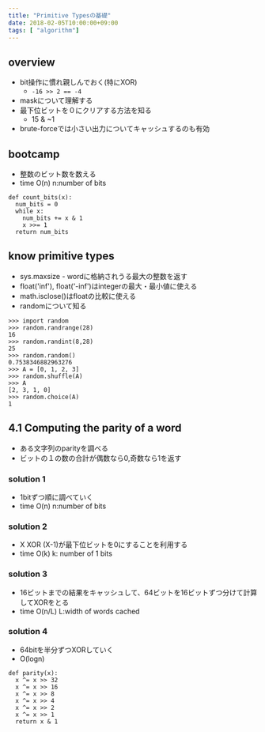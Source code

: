 ```yaml
---
title: "Primitive Typesの基礎"
date: 2018-02-05T10:00:00+09:00
tags: [ "algorithm"]
---
```


## overview
- bit操作に慣れ親しんでおく(特にXOR)
  - `-16 >> 2 == -4`
- maskについて理解する
- 最下位ビットを０にクリアする方法を知る
  - 15 & ~1
- brute-forceでは小さい出力についてキャッシュするのも有効  

## bootcamp
- 整数のビット数を数える
- time O(n) n:number of bits

```
def count_bits(x):
  num_bits = 0
  while x:
    num_bits += x & 1
    x >>= 1
  return num_bits
```

## know primitive types
- sys.maxsize - wordに格納されうる最大の整数を返す
- float('inf'), float('-inf')はintegerの最大・最小値に使える
- math.isclose()はfloatの比較に使える
- randomについて知る
```
>>> import random
>>> random.randrange(28)
16
>>> random.randint(8,28)
25
>>> random.random()
0.7538346882963276
>>> A = [0, 1, 2, 3]
>>> random.shuffle(A)
>>> A
[2, 3, 1, 0]
>>> random.choice(A)
1
```

## 4.1 Computing the parity of a word
- ある文字列のparityを調べる
- ビットの１の数の合計が偶数なら0,奇数なら1を返す

### solution 1
- 1bitずつ順に調べていく
- time O(n) n:number of bits

### solution 2
- X XOR (X-1)が最下位ビットを0にすることを利用する
- time O(k) k: number of 1 bits

### solution 3
- 16ビットまでの結果をキャッシュして、64ビットを16ビットずつ分けて計算してXORをとる
- time O(n/L) L:width of words cached

### solution 4
- 64bitを半分ずつXORしていく
- O(logn)

```
def parity(x):
  x ^= x >> 32
  x ^= x >> 16
  x ^= x >> 8
  x ^= x >> 4
  x ^= x >> 2
  x ^= x >> 1
  return x & 1
```
